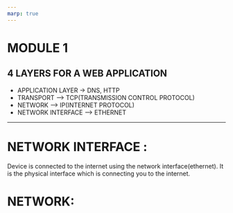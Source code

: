 ```yaml
---
marp: true
---
```

# MODULE 1
## 4 LAYERS FOR A WEB APPLICATION
+ APPLICATION LAYER -> DNS, HTTP
+ TRANSPORT --> TCP(TRANSMISSION CONTROL PROTOCOL)
+ NETWORK --> IP(INTERNET PROTOCOL)
+ NETWORK INTERFACE --> ETHERNET
---

# NETWORK INTERFACE :
Device is connected to the internet using the network interface(ethernet). It is the physical interface which is connecting you to the internet.

# NETWORK:
